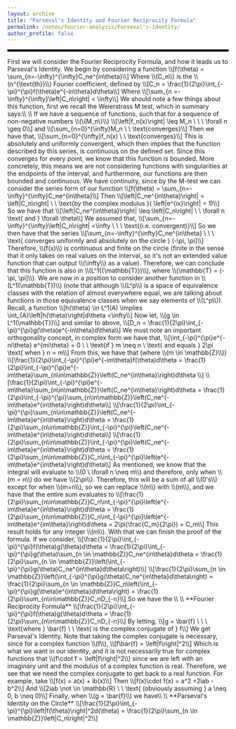 ```yaml
---
layout: archive
title: "Parseval's Identity and Fourier Reciprocity Formula"
permalink: /notes/fourier-analysis/Parseval's-Identity/
author_profile: false
--- 
```

<hr style="border: 2px solid black;">
First we will consider the Fourier Reciprocity Formula, and how it leads us to Parseval's Identity. We begin by considering a function
\\[f(\theta) = \sum_{n=-\infty}^{\infty}C_ne^{in\theta}\\]
Where \\(C_n\\) is the \\(n^{\text{th}}\\) Fourier coefficient, defined by
\\[C_n = \frac{1}{2\pi}\int_{-\pi}^{\pi}f(\theta)e^{-in\theta}d\theta\\]
Where 
\\[\sum_{n =-\infty}^{\infty}\left|C_n\right| < \infty\\]
We should note a few things about this function, first we recall the Weierstrass M test, which in summary says:\\
\\
If we have a sequence of functions, such that for a sequence of non-negative numbers \\(\{M_n\}\\) 
\\[\left|f_n(x)\right| \leq M_n \ \ \ \forall n \geq 0\\]
and
\\[\sum_{n=0}^{\infty}M_n  \ \ \text{converges}\\]
Then we have that,
\\[\sum_{n=0}^{\infty}f_n(x) \ \ \text{converges}\\]
This is absolutely and uniformly convergent, which then implies that the function described by this series, is continuous on the defined set. Since this converges for every point, we know that this function is bounded. More concretely, this means we are not considering functions with singularities at the endpoints of the interval, and furthermore, our functions are then bounded and continuous. We have continuity, since by the M-test we can consider the series form of our function
\\[f(\theta) = \sum_{n=-\infty}^{\infty}C_ne^{in\theta}\\]
Then
\\[\left|C_ne^{in\theta}\right| = \left|C_n\right| \ \ \text{by the complex modulus }( \left|e^{ix}\right| = 1)\\]
So we have that 
\\[\left|C_ne^{in\theta}\right| \leq \left|C_n\right| \ \ \forall n \text{ and } \forall \theta\\]
We assumed that,
\\[\sum_{n=-\infty}^{\infty}\left|C_n\right| <\infty \ \ \ \text{(i.e. convergent)}\\]
So we then have that the series
\\[\sum_{n=-\infty}^{\infty}C_ne^{in\theta} \ \ \ \text{ converges uniformly and absolutely on the circle } (-\pi, \pi]\\]
Therefore, \\(f(x)\\) is continuous and finite on the circle (finite in the sense that it only takes on real values on the interval, so it's not an extended value function that can output \\(\infty\\) as a value). Therefore, we can conclude that this function is also in \\(L^1({\mathbb{T}})\\), where \\(\mathbb{T} = (-\pi, \pi]\\). We are now in a position to consider another function in \\(L^1(\mathbb{T})\\) (note that although \\(L^p\\) is a space of equivalence classes with the relation of almost everywhere equal, we are talking about functions in those equivalence classes when we say elements of \\(L^p\\)). Recall, a function 
\\[h(\theta) \in L^1(A) \implies \int_{A}\left|h(\theta)\right|d\theta <\infty\\]
Now let,
\\[g \in L^1(\mathbb{T})\\]
and similar to above,
\\[D_n = \frac{1}{2\pi}\int_{-\pi}^{\pi}g(\theta)e^{-in\theta}d\theta\\]
We must note an important orthogonality concept, in complex form we have that,
\\[\int_{-\pi}^{\pi}e^{-ni\theta} e^{mi\theta} = 0 \ \ \text{if } m \neq n \ \text{ and equals } 2\pi \text{ when } n = m\\]
From this, we have that (where \\(m \in \mathbb{Z}\\))
\\[\frac{1}{2\pi}\int_{-\pi}^{\pi}e^{-im\theta}f(\theta)d\theta = \frac{1}{2\pi}\int_{-\pi}^{\pi}e^{-im\theta}\sum_{n\in\mathbb{Z}}\left(C_ne^{in\theta}\right)d\theta \\]
\\[\frac{1}{2\pi}\int_{-\pi}^{\pi}e^{-im\theta}\sum_{n\in\mathbb{Z}}\left(C_ne^{in\theta}\right)d\theta = \frac{1}{2\pi}\int_{-\pi}^{\pi}\sum_{n\in\mathbb{Z}}\left(C_ne^{-im\theta}e^{in\theta}\right)d\theta\\]
\\[\frac{1}{2\pi}\int_{-\pi}^{\pi}\sum_{n\in\mathbb{Z}}\left(C_ne^{-im\theta}e^{in\theta}\right)d\theta = \frac{1}{2\pi}\sum_{n\in\mathbb{Z}}\int_{-\pi}^{\pi}\left(C_ne^{-im\theta}e^{in\theta}\right)d\theta\\]
\\[\frac{1}{2\pi}\sum_{n\in\mathbb{Z}}\int_{-\pi}^{\pi}\left(C_ne^{-im\theta}e^{in\theta}\right)d\theta = \frac{1}{2\pi}\sum_{n\in\mathbb{Z}}C_n\int_{-\pi}^{\pi}\left(e^{-im\theta}e^{in\theta}\right)d\theta\\]
As mentioned, we know that the integral will evaluate to \\(0 \ \forall n \neq m\\) and therefore, only when \\(m = n\\) do we have \\(2\pi\\). Therefore, this will be a sum of all \\(0's\\) except for when \\(m=n\\), so we can replace \\(n\\) with \\(m\\), and we have that the entire sum evaluates to
\\[\frac{1}{2\pi}\sum_{n\in\mathbb{Z}}C_n\int_{-\pi}^{\pi}\left(e^{-im\theta}e^{in\theta}\right)d\theta = \frac{1}{2\pi}\sum_{n\in\mathbb{Z}}C_n\int_{-\pi}^{\pi}\left(e^{-im\theta}e^{im\theta}\right)d\theta = 2\pi(\frac{C_m}{2\pi}) = C_m\\]
This result holds for any integer \\(m\\). With that we can finish the proof of the formula. If we consider,
\\[\frac{1}{2\pi}\int_{-\pi}^{\pi}f(\theta)g(\theta)d\theta = \frac{1}{2\pi}\int_{-\pi}^{\pi}g(\theta)\sum_{n \in \mathbb{Z}}C_ne^{in\theta}d\theta =  \frac{1}{2\pi}\sum_{n \in \mathbb{Z}}\left(\int_{-\pi}^{\pi}g(\theta)C_ne^{in\theta}d\theta\right)\\]
\\[\frac{1}{2\pi}\sum_{n \in \mathbb{Z}}\left(\int_{-\pi}^{\pi}g(\theta)C_ne^{in\theta}d\theta\right) = \frac{1}{2\pi}\sum_{n \in \mathbb{Z}}C_n\left(\int_{-\pi}^{\pi}g(\theta)e^{in\theta}d\theta\right) = \frac{1}{2\pi}\sum_{n\in\mathbb{Z}}C_nD_{-n}\\]
So we have the \\
\\
**Fourier Reciprocity Formula**
\\[\frac{1}{2\pi}\int_{-\pi}^{\pi}f(\theta)g(\theta)d\theta = \frac{1}{2\pi}\sum_{n\in\mathbb{Z}}C_nD_{-n}\\]
By letting,
\\[g = \bar{f} \ \ \ \text{where } \bar{f} \ \ \text{ is the complex conjugate of } f\\]
We get Parseval's Identity. Note that taking the complex conjugate is necessary, since for a complex function \\(f\\),
\\[f\bar{f} = \left|f\right|^2\\]
Which is what we want in our identity, and it is not necessarily true for complex functions that \\(f\cdot f = \left|f\right|^2\\) since we are left with an imaginary unit and the modulus of a complex function is real. Therefore, we see that we need the complex conjugate to get back to a real function. For example, take 
\\[f(x) = a(x) + ib(x)\\]
Then
\\[f(x)\cdot f(x) = a^2 +2iab - b^2\\]
And 
\\[2iab \not \in \mathbb{R} \ \ \text{ (obviously assuming } a \neq 0, b \neq 0)\\]
Finally, when \\(g = \bar{f}\\) we have\\
\\
**Parseval's Identity on the Circle**
\\[\frac{1}{2\pi}\int_{-\pi}^{\pi}\left|f(\theta)\right|^2d(\theta) = \frac{1}{2\pi}\sum_{n \in \mathbb{Z}}\left|C_n\right|^2\\]
